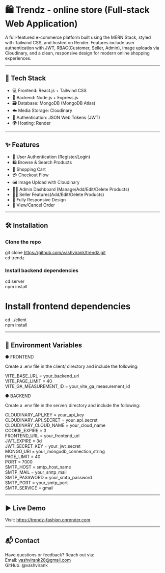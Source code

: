 # 🛍️ Trendz - online store (Full-stack Web Application)

A full-featured e-commerce platform built using the MERN Stack, styled with Tailwind CSS, and hosted on Render. Features include user authentication with JWT, RBAC(Customer, Seller, Admin), image uploads via Cloudinary, and a clean, responsive design for modern online shopping experiences.

---

## 🚀 Tech Stack

- 💻 Frontend: React.js + Tailwind CSS  
- 🔧 Backend: Node.js + Express.js  
- 🗃️ Database: MongoDB (MongoDB Atlas)  
- ☁️ Media Storage: Cloudinary  
- 🔐 Authentication: JSON Web Tokens (JWT)  
- 🌍 Hosting: Render

---

## ✨ Features

- 👤 User Authentication (Register/Login)
- 🛍️ Browse & Search Products
- 🛒 Shopping Cart
- 💳 Checkout Flow
- 🖼️ Image Upload with Cloudinary
- 🧑‍💼 Admin Dashboard (Manage/Add/Edit/Delete Products)
- 🧑‍💼 Seller Features(Add/Edit/Delete Products)
- 📱 Fully Responsive Design
- 🧾 View/Cancel Order

---

## 🛠️ Installation

### Clone the repo
git clone https://github.com/vashvirank/trendz.git<br>
cd trendz

### Install backend dependencies
cd server<br>
npm install

# Install frontend dependencies
cd ../client<br>
npm install

---

## 🔐 Environment Variables

● FRONTEND

Create a .env file in the client/ directory and include the following:

VITE_BASE_URL = your_backend_url<br>
VITE_PAGE_LIMIT = 40<br>
VITE_GA_MEASUREMENT_ID = your_vite_ga_measurement_id


● BACKEND

Create a .env file in the server/ directory and include the following:

CLOUDINARY_API_KEY = your_api_key<br>
CLOUDINARY_API_SECRET = your_api_secret<br>
CLOUDINARY_CLOUD_NAME = your_cloud_name<br>
COOKIE_EXPIRE = 3<br>
FRONTEND_URL = your_frontend_url<br>
JWT_EXPIRE = 3d<br>
JWT_SECRET_KEY = your_jwt_secret<br>
MONGO_URI = your_mongodb_connection_string<br>
PAGE_LIMIT = 40<br>
PORT = 7000<br>
SMTP_HOST = smtp_host_name<br>
SMTP_MAIL = your_smtp_mail<br>
SMTP_PASSWORD = your_smtp_password<br>
SMTP_PORT = your_smtp_port<br>
SMTP_SERVICE = gmail<br>

---

## ▶️ Live Demo

Visit: https://trendz-fashion.onrender.com

---

## 📬 Contact

Have questions or feedback? Reach out via:<br>
Email: vashvirank28@gmail.com<br>
GitHub: @vashvirank<br>
